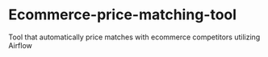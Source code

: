 # Ecommerce-price-matching-tool
Tool that automatically price matches with ecommerce competitors utilizing Airflow
